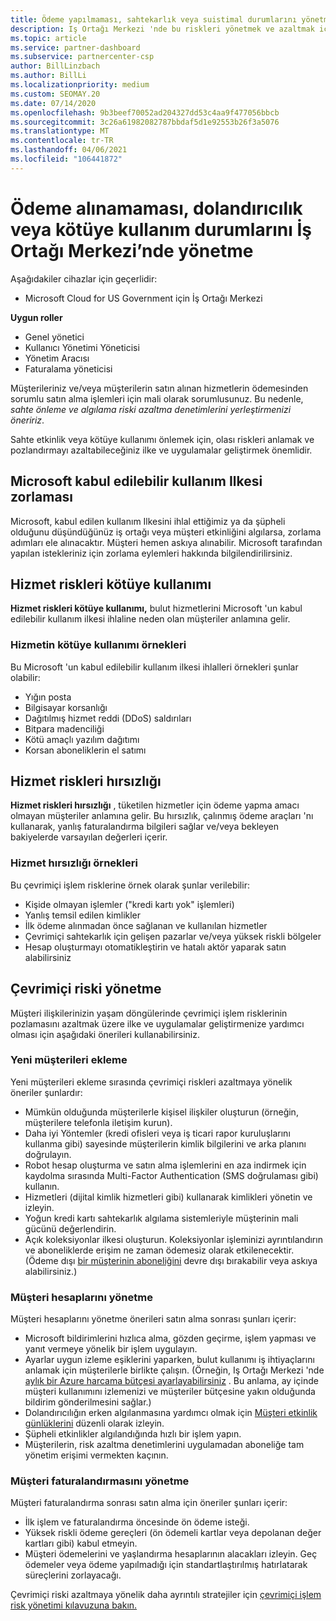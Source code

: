 ```yaml
---
title: Ödeme yapılmaması, sahtekarlık veya suistimal durumlarını yönetme
description: Iş Ortağı Merkezi 'nde bu riskleri yönetmek ve azaltmak için çevrimiçi işlemlere ve en iyi yöntemlere dahil olan çeşitli riskler hakkında bilgi edinin.
ms.topic: article
ms.service: partner-dashboard
ms.subservice: partnercenter-csp
author: BillLinzbach
ms.author: BillLi
ms.localizationpriority: medium
ms.custom: SEOMAY.20
ms.date: 07/14/2020
ms.openlocfilehash: 9b3beef70052ad204327dd53c4aa9f477056bbcb
ms.sourcegitcommit: 3c26a61982082787bbdaf5d1e92553b26f3a5076
ms.translationtype: MT
ms.contentlocale: tr-TR
ms.lasthandoff: 04/06/2021
ms.locfileid: "106441872"
---
```

# <a name="managing-non-payment-fraud-or-misuse-in-partner-center"></a>Ödeme alınamaması, dolandırıcılık veya kötüye kullanım durumlarını İş Ortağı Merkezi’nde yönetme

Aşağıdakiler cihazlar için geçerlidir:

- Microsoft Cloud for US Government için İş Ortağı Merkezi

**Uygun roller**

- Genel yönetici
- Kullanıcı Yönetimi Yöneticisi
- Yönetim Aracısı
- Faturalama yöneticisi

Müşterileriniz ve/veya müşterilerin satın alınan hizmetlerin ödemesinden sorumlu satın alma işlemleri için mali olarak sorumlusunuz. Bu nedenle, *sahte önleme ve algılama riski azaltma denetimlerini yerleştirmenizi öneririz*.

Sahte etkinlik veya kötüye kullanımı önlemek için, olası riskleri anlamak ve pozlandırmayı azaltabileceğiniz ilke ve uygulamalar geliştirmek önemlidir.

## <a name="enforcement-of-microsoft-acceptable-use-policy"></a>Microsoft kabul edilebilir kullanım Ilkesi zorlaması

Microsoft, kabul edilen kullanım Ilkesini ihlal ettiğimiz ya da şüpheli olduğunu düşündüğünüz iş ortağı veya müşteri etkinliğini algılarsa, zorlama adımları ele alınacaktır. Müşteri hemen askıya alınabilir. Microsoft tarafından yapılan istekleriniz için zorlama eylemleri hakkında bilgilendirilirsiniz.

## <a name="abuse-of-service-risks"></a>Hizmet riskleri kötüye kullanımı

**Hizmet riskleri kötüye kullanımı,** bulut hizmetlerini Microsoft 'un kabul edilebilir kullanım ilkesi ihlaline neden olan müşteriler anlamına gelir.

### <a name="examples-of-abuse-of-service"></a>Hizmetin kötüye kullanımı örnekleri

Bu Microsoft 'un kabul edilebilir kullanım ilkesi ihlalleri örnekleri şunlar olabilir:

- Yığın posta
- Bilgisayar korsanlığı
- Dağıtılmış hizmet reddi (DDoS) saldırıları
- Bitpara madenciliği
- Kötü amaçlı yazılım dağıtımı
- Korsan aboneliklerin el satımı

## <a name="theft-of-service-risks"></a>Hizmet riskleri hırsızlığı

**Hizmet riskleri hırsızlığı** , tüketilen hizmetler için ödeme yapma amacı olmayan müşteriler anlamına gelir. Bu hırsızlık, çalınmış ödeme araçları 'nı kullanarak, yanlış faturalandırma bilgileri sağlar ve/veya bekleyen bakiyelerde varsayılan değerleri içerir.

### <a name="examples-of-service-theft"></a>Hizmet hırsızlığı örnekleri

Bu çevrimiçi işlem risklerine örnek olarak şunlar verilebilir:

- Kişide olmayan işlemler ("kredi kartı yok" işlemleri)
- Yanlış temsil edilen kimlikler
- İlk ödeme alınmadan önce sağlanan ve kullanılan hizmetler
- Çevrimiçi sahtekarlık için gelişen pazarlar ve/veya yüksek riskli bölgeler
- Hesap oluşturmayı otomatikleştirin ve hatalı aktör yaparak satın alabilirsiniz

## <a name="managing-online-risk"></a>Çevrimiçi riski yönetme

Müşteri ilişkilerinizin yaşam döngülerinde çevrimiçi işlem risklerinin pozlamasını azaltmak üzere ilke ve uygulamalar geliştirmenize yardımcı olması için aşağıdaki önerileri kullanabilirsiniz.

### <a name="onboarding-new-customers"></a>Yeni müşterileri ekleme

Yeni müşterileri ekleme sırasında çevrimiçi riskleri azaltmaya yönelik öneriler şunlardır:

- Mümkün olduğunda müşterilerle kişisel ilişkiler oluşturun (örneğin, müşterilere telefonla iletişim kurun).
- Daha iyi Yöntemler (kredi ofisleri veya iş ticari rapor kuruluşlarını kullanma gibi) sayesinde müşterilerin kimlik bilgilerini ve arka planını doğrulayın.
- Robot hesap oluşturma ve satın alma işlemlerini en aza indirmek için kaydolma sırasında Multi-Factor Authentication (SMS doğrulaması gibi) kullanın.
- Hizmetleri (dijital kimlik hizmetleri gibi) kullanarak kimlikleri yönetin ve izleyin.
- Yoğun kredi kartı sahtekarlık algılama sistemleriyle müşterinin mali gücünü değerlendirin.
- Açık koleksiyonlar ilkesi oluşturun. Koleksiyonlar işleminizi ayrıntılandırın ve aboneliklerde erişim ne zaman ödemesiz olarak etkilenecektir. (Ödeme dışı [bir müşterinin aboneliğini](create-a-new-subscription.md#suspend-a-subscription) devre dışı bırakabilir veya askıya alabilirsiniz.)

### <a name="managing-customer-accounts"></a>Müşteri hesaplarını yönetme

Müşteri hesaplarını yönetme önerileri satın alma sonrası şunları içerir:

- Microsoft bildirimlerini hızlıca alma, gözden geçirme, işlem yapması ve yanıt vermeye yönelik bir işlem uygulayın.
- Ayarlar uygun izleme eşiklerini yaparken, bulut kullanımı iş ihtiyaçlarını anlamak için müşterilerle birlikte çalışın. (Örneğin, Iş Ortağı Merkezi 'nde [aylık bir Azure harcama bütçesi ayarlayabilirsiniz](set-an-azure-spending-budget-for-your-customers.md) . Bu anlama, ay içinde müşteri kullanımını izlemenizi ve müşteriler bütçesine yakın olduğunda bildirim gönderilmesini sağlar.)
- Dolandırıcılığın erken algılanmasına yardımcı olmak için [Müşteri etkinlik günlüklerini](activity-logs.md) düzenli olarak izleyin.
- Şüpheli etkinlikler algılandığında hızlı bir işlem yapın.
- Müşterilerin, risk azaltma denetimlerini uygulamadan aboneliğe tam yönetim erişimi vermekten kaçının.

### <a name="managing-customer-billing"></a>Müşteri faturalandırmasını yönetme

Müşteri faturalandırma sonrası satın alma için öneriler şunları içerir:

- İlk işlem ve faturalandırma öncesinde ön ödeme isteği.
- Yüksek riskli ödeme gereçleri (ön ödemeli kartlar veya depolanan değer kartları gibi) kabul etmeyin.
- Müşteri ödemelerini ve yaşlandırma hesaplarının alacakları izleyin. Geç ödemeler veya ödeme yapılmadığı için standartlaştırılmış hatırlatarak süreçlerini zorlayacağı.

Çevrimiçi riski azaltmaya yönelik daha ayrıntılı stratejiler için [çevrimiçi işlem risk yönetimi kılavuzuna bakın.](https://query.prod.cms.rt.microsoft.com/cms/api/am/binary/RE4Bhtt)
